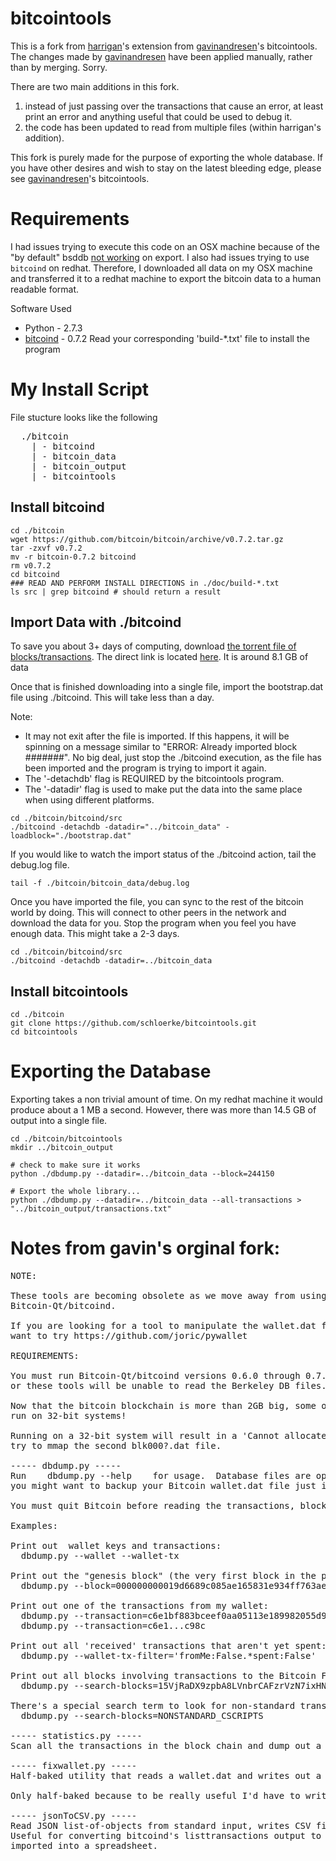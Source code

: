 # bitcointools

This is a fork from [harrigan](https://github.com/harrigan/bitcointools)'s extension from [gavinandresen](https://github.com/gavinandresen/bitcointools)'s bitcointools.  The changes made by [gavinandresen](https://github.com/gavinandresen/bitcointools) have been applied manually, rather than by merging.  Sorry.

There are two main additions in this fork.

1. instead of just passing over the transactions that cause an error, at least print an error and anything useful that could be used to debug it.
2. the code has been updated to read from multiple files (within harrigan's addition).

This fork is purely made for the purpose of exporting the whole database.  If you have other desires and wish to stay on the latest bleeding edge, please see [gavinandresen](https://github.com/gavinandresen/bitcointools)'s bitcointools.


# Requirements

I had issues trying to execute this code on an OSX machine because of the "by default" bsddb [not working](http://stackoverflow.com/questions/814041/how-to-fix-the-broken-bsddb-install-in-the-default-python-package-on-mac-os-x-10) on export.  I also had issues trying to use ```bitcoind``` on redhat.  Therefore, I downloaded all data on my OSX machine and transferred it to a redhat machine to export the bitcoin data to a human readable format.

Software Used
* Python - 2.7.3
* [bitcoind](https://github.com/bitcoin/bitcoin/archive/v0.7.2.tar.gz) - 0.7.2
  Read your corresponding  'build-*.txt' file to install the program


# My Install Script

File stucture looks like the following
<pre>
  ./bitcoin
    | - bitcoind
    | - bitcoin_data
    | - bitcoin_output
    | - bitcointools
</pre>

## Install bitcoind

```{bash}
cd ./bitcoin
wget https://github.com/bitcoin/bitcoin/archive/v0.7.2.tar.gz
tar -zxvf v0.7.2
mv -r bitcoin-0.7.2 bitcoind
rm v0.7.2
cd bitcoind
### READ AND PERFORM INSTALL DIRECTIONS in ./doc/build-*.txt
ls src | grep bitcoind # should return a result
```

## Import Data with ./bitcoind

To save you about 3+ days of computing, download [the torrent file of blocks/transactions](http://www.bitcointrading.com/forum/bitcoin-software/bitcoin-blockchain-data-torrent-read-this-it's-actually-important/).  The direct link is located [here](http://gtf.org/garzik/bitcoin/bootstrap.dat.torrent).  It is around 8.1 GB of data

Once that is finished downloading into a single file, import the bootstrap.dat file using ./bitcoind. This will take less than a day.

Note:
* It may not exit after the file is imported.  If this happens, it will be spinning on a message similar to "ERROR: Already imported block #######".  No big deal, just stop the ./bitcoind execution, as the file has been imported and the program is trying to import it again.
* The '-detachdb' flag is REQUIRED by the bitcointools program.
* The '-datadir' flag is used to make put the data into the same place when using different platforms.

```{bash}
cd ./bitcoin/bitcoind/src
./bitcoind -detachdb -datadir="../bitcoin_data" -loadblock="./bootstrap.dat"
```

If you would like to watch the import status of the ./bitcoind action, tail the debug.log file.

```{bash}
tail -f ./bitcoin/bitcoin_data/debug.log
```

Once you have imported the file, you can sync to the rest of the bitcoin world by doing.  This will connect to other peers in the network and download the data for you. Stop the program when you feel you have enough data.  This might take a 2-3 days.

```{bash}
cd ./bitcoin/bitcoind/src
./bitcoind -detachdb -datadir=../bitcoin_data
```


## Install bitcointools

```{bash}
cd ./bitcoin
git clone https://github.com/schloerke/bitcointools.git
cd bitcointools
```

# Exporting the Database

Exporting takes a non trivial amount of time.  On my redhat machine it would produce about a 1 MB a second.  However, there was more than 14.5 GB of output into a single file.

```{bash}
cd ./bitcoin/bitcointools
mkdir ../bitcoin_output

# check to make sure it works
python ./dbdump.py --datadir=../bitcoin_data --block=244150

# Export the whole library...
python ./dbdump.py --datadir=../bitcoin_data --all-transactions > "../bitcoin_output/transactions.txt"
```


# Notes from gavin's orginal fork:

<pre>
NOTE:

These tools are becoming obsolete as we move away from using Berkeley DB in
Bitcoin-Qt/bitcoind.

If you are looking for a tool to manipulate the wallet.dat file, you might
want to try https://github.com/joric/pywallet

REQUIREMENTS:

You must run Bitcoin-Qt/bitcoind versions 0.6.0 through 0.7.* with the "-detachdb" option
or these tools will be unable to read the Berkeley DB files.

Now that the bitcoin blockchain is more than 2GB big, some of these tools will no longer
run on 32-bit systems!

Running on a 32-bit system will result in a 'Cannot allocate memory' error when the tools
try to mmap the second blk000?.dat file.

----- dbdump.py -----
Run    dbdump.py --help    for usage.  Database files are opened read-only, but
you might want to backup your Bitcoin wallet.dat file just in case.

You must quit Bitcoin before reading the transactions, blocks, or address database files.

Examples:

Print out  wallet keys and transactions:
  dbdump.py --wallet --wallet-tx

Print out the "genesis block" (the very first block in the proof-of-work block chain):
  dbdump.py --block=000000000019d6689c085ae165831e934ff763ae46a2a6c172b3f1b60a8ce26f

Print out one of the transactions from my wallet:
  dbdump.py --transaction=c6e1bf883bceef0aa05113e189982055d9ba7212ddfc879798616a0d0828c98c
  dbdump.py --transaction=c6e1...c98c

Print out all 'received' transactions that aren't yet spent:
  dbdump.py --wallet-tx-filter='fromMe:False.*spent:False'

Print out all blocks involving transactions to the Bitcoin Faucet:
  dbdump.py --search-blocks=15VjRaDX9zpbA8LVnbrCAFzrVzN7ixHNsC

There's a special search term to look for non-standard transactions:
  dbdump.py --search-blocks=NONSTANDARD_CSCRIPTS

----- statistics.py -----
Scan all the transactions in the block chain and dump out a .csv file that shows transaction volume per month.

----- fixwallet.py -----
Half-baked utility that reads a wallet.dat and writes out a new wallet.dat.

Only half-baked because to be really useful I'd have to write serialize routines to re-pack data after modifying it...

----- jsonToCSV.py -----
Read JSON list-of-objects from standard input, writes CSV file to standard output.
Useful for converting bitcoind's listtransactions output to CSV that can be
imported into a spreadsheet.
</pre>
